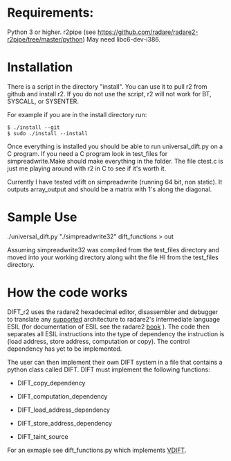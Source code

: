 # Requirements:

Python 3 or higher.
r2pipe (see https://github.com/radare/radare2-r2pipe/tree/master/python)
May need libc6-dev-i386.

# Installation

There is a script in the directory "install". You can use it to pull r2 from
github and install r2. If you do not use the script, r2 will not work for BT,
SYSCALL, or SYSENTER.

For example if you are in the install directory run:

```
$ ./install --git
$ sudo ./install --install
```

Once everything is installed you should be able to run universal_dift.py on a C
program. If you need a C program look in test_files for simpreadwrite.Make
should make everything in the folder. The file ctest.c is just me playing
around with r2 in C to see if it's worth it.

Currently I have tested vdift on simpreadwrite (running 64 bit, non static). It outputs
array_output and should be a matrix with 1's along the diagonal.

# Sample Use

./universal_dift.py "./simpreadwrite32" dift_functions > out

Assuming simpreadwrite32 was compiled from the test_files directory and moved into
your working directory along wiht the file HI from the test_files directory.

# How the code works

DIFT_r2 uses the radare2 hexadecimal editor, disassembler and debugger to
translate any [supported](https://github.com/radare/radare2#architectures)
architecture to radare2's intermediate language ESIL (for documentation of ESIL
see the radare2
[book](https://radare.gitbooks.io/radare2book/disassembling/esil.html) ). The
code then separates all ESIL instructions into the type of dependency the
instruction is (load address, store address, computation or copy). The control
dependency has yet to be implemented.

The user can then implement their own DIFT system in a file that contains
a python class called DIFT. DIFT must implement the following functions:

* DIFT_copy_dependency

* DIFT_computation_dependency

* DIFT_load_address_dependency

* DIFT_store_address_dependency

* DIFT_taint_source

For an exmaple see dift_functions.py which implements
[VDIFT](https://www.cs.unm.edu/~amajest/VDIFT.pdf). 
